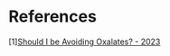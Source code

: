 # References
[1][Should I be Avoiding Oxalates? - 2023](https://www.chhs.colostate.edu/krnc/monthly-blog/should-i-be-avoiding-oxalates)
